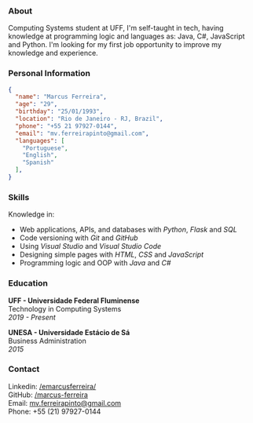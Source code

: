 ### About

Computing Systems student at UFF, I'm self-taught in tech, having knowledge at programming logic and languages as: Java, C#, JavaScript and Python. I'm looking for my first job opportunity to improve my knowledge and experience.


### Personal Information

```json
{
  "name": "Marcus Ferreira",
  "age": "29",
  "birthday": "25/01/1993",
  "location": "Rio de Janeiro - RJ, Brazil",
  "phone": "+55 21 97927-0144",
  "email": "mv.ferreirapinto@gmail.com",
  "languages": [
	"Portuguese",
	"English",
	"Spanish"
  ],
}
```


### Skills

Knowledge in:
- Web applications, APIs, and databases with *Python*, *Flask* and *SQL*
- Code versioning with *Git* and *GitHub*
- Using *Visual Studio* and *Visual Studio Code*
- Designing simple pages with *HTML*, *CSS* and *JavaScript*
- Programming logic and OOP with *Java* and *C#*


### Education

**UFF - Universidade Federal Fluminense** <br>
Technology in Computing Systems <br>
*2019 - Present*

**UNESA - Universidade Estácio de Sá** <br>
Business Administration <br>
*2015*


### Contact

Linkedin: [/emarcusferreira/](https://www.linkedin.com/in/emarcusferreira/) <br>
GitHub: [/marcus-ferreira](https://github.com/marcus-ferreira) <br>
Email: [mv.ferreirapinto@gmail.com](mailto:mv.ferreirapinto@gmail.com) <br>
Phone: +55 (21) 97927-0144